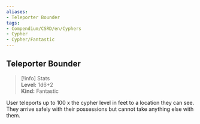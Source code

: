 ```yaml
---
aliases:
- Teleporter Bounder
tags:
- Compendium/CSRD/en/Cyphers
- Cypher
- Cypher/Fantastic
---
```


  
## Teleporter Bounder  
>[!info] Stats  
> **Level:** 1d6+2  
> **Kind:** Fantastic
  
User teleports up to 100 x the cypher level in feet to a location they can see. They arrive safely with their possessions but cannot take anything else with them.